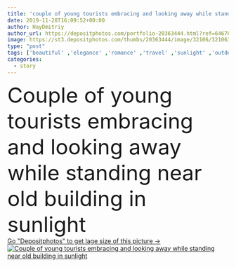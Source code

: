 ```yaml
---
title: 'couple of young tourists embracing and looking away while standing near old building in sunlight'
date: 2019-11-28T16:09:52+00:00
author: HayDmitriy
author_url: https://depositphotos.com/portfolio-20363444.html?ref=64678756
image: https://st3.depositphotos.com/thumbs/20363444/image/32106/321063008/api_thumb_450.jpg?forcejpeg=true
type: "post"
tags: ['beautiful' ,'elegance' ,'romance' ,'travel' ,'sunlight' ,'outdoors' ,'caucasian' ,'sunshine' ,'man' ,'european' ,'style' ,'old' ,'emotion' ,'architecture' ,'building' ,'city' ,'urban' ,'couple' ,'elegant' ,'stylish' ,'romantic' ,'woman' ,'emotional' ,'together' ,'street' ,'pensive' ,'tourism' ,'ancient' ,'europe' ,'vacation' ,'journey' ,'outside' ,'casual' ,'trip' ,'embrace' ,'dreamy' ,'closeness' ,'voyage' ,'shadows' ,'relationship' ,'weekend' ,'tourists' ,'boyfriend' ,'girlfriend' ,'travelers' ,'Two People' ,'copy space' ,'young adult' ,'looking away' ,'love story' ]
categories: 
  - story
---
```

<div aling="center">
            <font size="60"> Couple of young tourists embracing and looking away while standing near old building in sunlight</font>   
</div>
<div>
    <a href='https://st3.depositphotos.com/thumbs/20363444/image/32106/321063008/api_thumb_450.jpg?forcejpeg=true?ref=64678756' target=_blank > Go "Depositphotos" to get lage size of this picture ->
        <img href='https://st3.depositphotos.com/thumbs/20363444/image/32106/321063008/api_thumb_450.jpg?forcejpeg=true?ref=64678756' src='https://st3.depositphotos.com/20363444/32106/i/950/depositphotos_321063008-stock-photo-couple-young-tourists-embracing-looking.jpg?forcejpeg=true' alt='Couple of young tourists embracing and looking away while standing near old building in sunlight' >
    </a>
</div>

